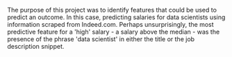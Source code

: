 The purpose of this project was to identify features that could be used to predict an outcome. In this case, predicting salaries for data scientists using information scraped from Indeed.com. Perhaps unsurprisingly, the most predictive feature for a 'high' salary - a salary above the median - was the presence of the phrase 'data scientist' in either the title or the job description snippet.
